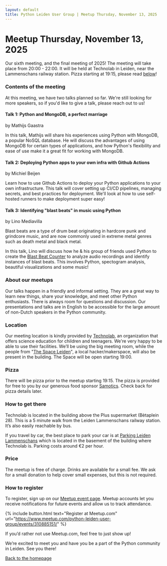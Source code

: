```yaml
---
layout: default
title: Python Leiden User Group | Meetup Thursday, November 13, 2025
---
```


# Meetup Thursday, November 13, 2025

Our sixth meeting, and the final meeting of 2025! The meeting will take place
from 20:00 - 22:00. It will be held at Technolab in Leiden, near the
Lammenschans railway station. Pizza starting at 19:15, please read
[below](#pizza)!

### Contents of the meeting

At this meeting, we have two talks planned so far. We're still looking for more
speakers, so if you'd like to give a talk, please reach out to us!

#### Talk 1: Python and MongoDB, a perfect marriage

by Mathijs Gaastra

In this talk, Mathijs will share his experiences using Python with MongoDB, a
popular NoSQL database. He will discuss the advantages of using MongoDB for
certain types of applications, and how Python's flexibility and ease of use
make it a great fit for working with MongoDB.

#### Talk 2: Deploying Python apps to your own infra with Github Actions

by Michiel Beijen

Learn how to use Github Actions to deploy your Python applications to your own
infrastructure. This talk will cover setting up CI/CD pipelines, managing
secrets, and best practices for deployment. We'll look at how to use
self-hosted runners to make deployment super easy!

#### Talk 3: Identifying "blast beats" in music using Python

by Lino Mediavilla

Blast beats are a type of drum beat originating in hardcore punk and grindcore
music, and are now commonly used in extreme metal genres such as death metal
and black metal.

In this talk, Lino will discuss how he & his group of friends used Python to
create the
[Blast Beat Counter](https://github.com/MutilatedPeripherals/blastbeat-counter)
to analyze audio recordings and identify instances of blast beats. This
involves Python, spectogram analysis, beautiful visualizations and some music!

### About our meetups

Our talks happen in a friendly and informal setting. They are a great way to
learn new things, share your knowledge, and meet other Python enthusiasts.
There is always room for questions and discussion. Our presentations and talks
are in English to be accessible for the large amount of non-Dutch speakers in
the Python community.

### Location

Our meeting location is kindly provided by
[Technolab](https://www.technolableiden.nl/), an organization that offers
science education for children and teenagers. We're very happy to be able to
use their facilities. We’ll be using the big meeting room, while the people
from "[The Space Leiden](https://spaceleiden.nl/)", a local hacker/makerspace,
will also be present in the building. The Space will be open starting 19:00.

### Pizza

There will be pizza prior to the meetup starting 19:15. The pizza is provided
for free to you by our generous food sponsor
[Samotics](https://www.samotics.com/). Check back for pizza details later.

### How to get there

Technolab is located in the building above the Plus supermarket (Bètaplein 28).
This is a 5 minute walk from the Leiden Lammenschans railway station. It’s also
easily reachable by bus.

If you travel by car, the best place to park your car is at
[Parking Leiden Lammenschans](https://parkingleidenlammenschans.nl/) which is
located in the basement of the building where Technolab is. Parking costs
around €2 per hour.

### Price

The meetup is free of charge. Drinks are available for a small fee. We ask for
a small donation to help cover small expenses, but this is not required.

### How to register

To register, sign up on our
[Meetup event page](https://www.meetup.com/python-leiden-user-group/events/310885151/).
Meetup accounts let you receive notifications for future events and allow us to
track attendance.

{% include button.html text="Register at Meetup.com"
url="https://www.meetup.com/python-leiden-user-group/events/310885151/" %}

If you’d rather not use Meetup.com, feel free to just show up!

We’re excited to meet you and have you be a part of the Python community in
Leiden. See you there!

[Back to the homepage](/)
